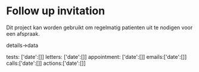 # Follow up invitation

Dit project kan worden gebruikt om regelmatig patienten uit te nodigen voor een afspraak.

details->data

tests: ['date':[]]
letters: ['date':[]]
appointment: ['date':[]]
emails:['date':[]]
calls:['date':[]]
actions:['date':[]]